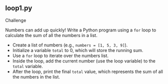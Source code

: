 ## loop1.py


Challenge

Numbers can add up quickly! Write a Python program using a `for` loop to calculate the sum of all the numbers in a list.

 - Create a list of numbers (e.g., `numbers = [1, 5, 3, 9]`).
 - Initialize a variable `total` to 0, which will store the running sum.
 - Use a `for` loop to iterate over the numbers list.
 - Inside the loop, add the current number (use the loop variable) to the `total` variable.
 - After the loop, print the final `total` value, which represents the sum of all the numbers in the list.
